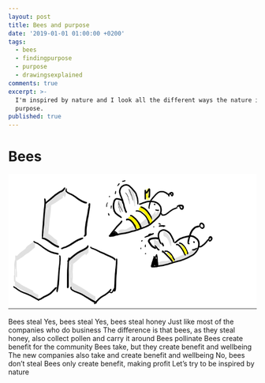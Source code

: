 ```yaml
---
layout: post
title: Bees and purpose
date: '2019-01-01 01:00:00 +0200'
tags:
  - bees
  - findingpurpose
  - purpose
  - drawingsexplained
comments: true
excerpt: >-
  I'm inspired by nature and I look all the different ways the nature is in her
  purpose.
published: true
---
```

# Bees

![The presentation](/assets/bees.png)

Bees steal
Yes, bees steal
Yes, bees steal honey
Just like most of the companies who do business
The difference is that bees, as they steal honey, also collect pollen and carry it around
Bees pollinate
Bees create benefit for the community
Bees take, but they create benefit and wellbeing
The new companies also take and create benefit and wellbeing
No, bees don’t steal
Bees only create benefit, making profit
Let’s try to be inspired by nature

